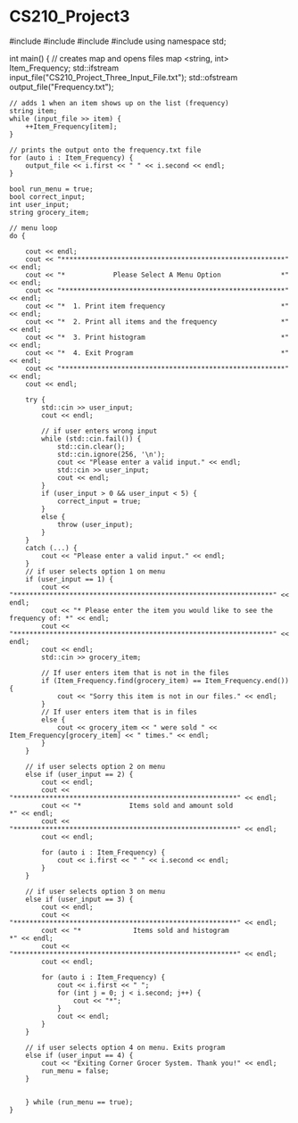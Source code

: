 # CS210_Project3
#include <iostream>
#include <fstream>
#include <string>
#include <map>
using namespace std;

int main() {
	// creates map and opens files
	map <string, int> Item_Frequency;
	std::ifstream input_file("CS210_Project_Three_Input_File.txt");
	std::ofstream output_file("Frequency.txt");

	// adds 1 when an item shows up on the list (frequency)
	string item;
	while (input_file >> item) {
		++Item_Frequency[item];
	}

	// prints the output onto the frequency.txt file
	for (auto i : Item_Frequency) {
		output_file << i.first << " " << i.second << endl;
	}

	bool run_menu = true;
	bool correct_input;
	int user_input;
	string grocery_item;

	// menu loop
	do {

		cout << endl;
		cout << "********************************************************" << endl;
		cout << "*            Please Select A Menu Option               *" << endl;
		cout << "********************************************************" << endl;
		cout << "*  1. Print item frequency                             *" << endl;
		cout << "*  2. Print all items and the frequency                *" << endl;
		cout << "*  3. Print histogram                                  *" << endl;
		cout << "*  4. Exit Program                                     *" << endl;
		cout << "********************************************************" << endl;
		cout << endl;

		try {
			std::cin >> user_input;
			cout << endl;

			// if user enters wrong input
			while (std::cin.fail()) {
				std::cin.clear();
				std::cin.ignore(256, '\n');
				cout << "Please enter a valid input." << endl;
				std::cin >> user_input;
				cout << endl;
			}
			if (user_input > 0 && user_input < 5) {
				correct_input = true;
			}
			else {
				throw (user_input);
			}
		}
		catch (...) {
			cout << "Please enter a valid input." << endl;
		}
		// if user selects option 1 on menu
		if (user_input == 1) {
			cout << "*****************************************************************" << endl;
			cout << "* Please enter the item you would like to see the frequency of: *" << endl;
			cout << "*****************************************************************" << endl;
			cout << endl;
			std::cin >> grocery_item;

			// If user enters item that is not in the files
			if (Item_Frequency.find(grocery_item) == Item_Frequency.end()) {
				cout << "Sorry this item is not in our files." << endl;
			}
			// If user enters item that is in files
			else {
				cout << grocery_item << " were sold " << Item_Frequency[grocery_item] << " times." << endl;
			}
		}

		// if user selects option 2 on menu
		else if (user_input == 2) {
			cout << endl;
			cout << "********************************************************" << endl;
			cout << "*            Items sold and amount sold                *" << endl;
			cout << "********************************************************" << endl;
			cout << endl;

			for (auto i : Item_Frequency) {
				cout << i.first << " " << i.second << endl;
			}
		}

		// if user selects option 3 on menu
		else if (user_input == 3) {
			cout << endl;
			cout << "********************************************************" << endl;
			cout << "*             Items sold and histogram                 *" << endl;
			cout << "********************************************************" << endl;
			cout << endl;

			for (auto i : Item_Frequency) {
				cout << i.first << " ";
				for (int j = 0; j < i.second; j++) {
					cout << "*";
				}
				cout << endl;
			}
		}
		
		// if user selects option 4 on menu. Exits program
		else if (user_input == 4) {
			cout << "Exiting Corner Grocer System. Thank you!" << endl;
			run_menu = false;
		}

		
		} while (run_menu == true);
	}
